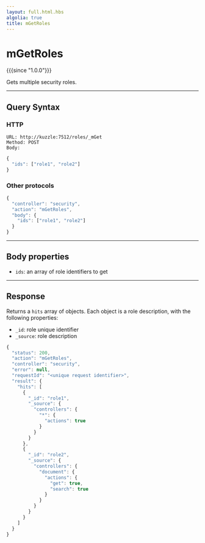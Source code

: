 ```yaml
---
layout: full.html.hbs
algolia: true
title: mGetRoles
---
```


# mGetRoles

{{{since "1.0.0"}}}

Gets multiple security roles.

---

## Query Syntax

### HTTP

```http
URL: http://kuzzle:7512/roles/_mGet
Method: POST  
Body:
```

```js
{
  "ids": ["role1", "role2"]
}
```

### Other protocols

```js
{
  "controller": "security",
  "action": "mGetRoles",
  "body": {
    "ids": ["role1", "role2"]
  }
}
```
---

## Body properties

* `ids`: an array of role identifiers to get

---

## Response

Returns a `hits` array of objects. Each object is a role description, with the following properties:

* `_id`: role unique identifier
* `_source`: role description

```javascript
{
  "status": 200,
  "action": "mGetRoles",
  "controller": "security",
  "error": null,
  "requestId": "<unique request identifier>",
  "result": {
    "hits": [
      {
        "_id": "role1",
        "_source": {
          "controllers": {
            "*": {
              "actions": true
            }
          }
        }
      },
      {
        "_id": "role2",
        "_source": {
          "controllers": {
            "document": {
              "actions": {
                "get": true,
                "search": true
              }
            }
          }
        }
      }
    ]
  }
}
```
